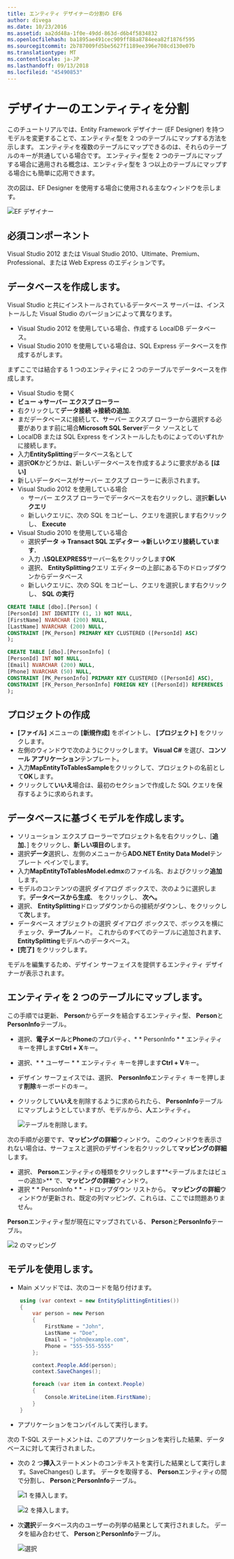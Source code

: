 ```yaml
---
title: エンティティ デザイナーの分割の EF6
author: divega
ms.date: 10/23/2016
ms.assetid: aa2dd48a-1f0e-49dd-863d-d6b4f5834832
ms.openlocfilehash: ba1895ae491cec909ff88a8784eea82f1876f595
ms.sourcegitcommit: 2b787009fd5be5627f1189ee396e708cd130e07b
ms.translationtype: MT
ms.contentlocale: ja-JP
ms.lasthandoff: 09/13/2018
ms.locfileid: "45490853"
---
```

# <a name="designer-entity-splitting"></a>デザイナーのエンティティを分割
このチュートリアルでは、Entity Framework デザイナー (EF Designer) を持つモデルを変更することで、エンティティ型を 2 つのテーブルにマップする方法を示します。 エンティティを複数のテーブルにマップできるのは、それらのテーブルのキーが共通している場合です。 エンティティ型を 2 つのテーブルにマップする場合に適用される概念は、エンティティ型を 3 つ以上のテーブルにマップする場合にも簡単に応用できます。

次の図は、EF Designer を使用する場合に使用される主なウィンドウを示します。

![EF デザイナー](~/ef6/media/efdesigner.png)

## <a name="prerequisites"></a>必須コンポーネント

Visual Studio 2012 または Visual Studio 2010、Ultimate、Premium、Professional、または Web Express のエディションです。

## <a name="create-the-database"></a>データベースを作成します。

Visual Studio と共にインストールされているデータベース サーバーは、インストールした Visual Studio のバージョンによって異なります。

-   Visual Studio 2012 を使用している場合、作成する LocalDB データベース。
-   Visual Studio 2010 を使用している場合は、SQL Express データベースを作成するがします。

まずここでは結合する 1 つのエンティティに 2 つのテーブルでデータベースを作成します。

-   Visual Studio を開く
-   **ビュー -&gt;サーバー エクスプ ローラー**
-   右クリックして**データ接続 -&gt;接続の追加.**
-   まだデータベースに接続して、サーバー エクスプ ローラーから選択する必要があります前に場合**Microsoft SQL Server**データ ソースとして
-   LocalDB または SQL Express をインストールしたものによってのいずれかに接続します。
-   入力**EntitySplitting**データベース名として
-   選択**OK**かどうかは、新しいデータベースを作成するように要求がある **[はい]**
-   新しいデータベースがサーバー エクスプ ローラーに表示されます。
-   Visual Studio 2012 を使用している場合
    -   サーバー エクスプ ローラーでデータベースを右クリックし、選択**新しいクエリ**
    -   新しいクエリに、次の SQL をコピーし、クエリを選択します右クリックし、 **Execute**
-   Visual Studio 2010 を使用している場合
    -   選択**データ -&gt; Transact SQL エディター -&gt;新しいクエリ接続しています.**
    -   入力 **.\\SQLEXPRESS**サーバー名をクリックします**OK**
    -   選択、 **EntitySplitting**クエリ エディターの上部にある下のドロップダウンからデータベース
    -   新しいクエリに、次の SQL をコピーし、クエリを選択します右クリックし、 **SQL の実行**

``` SQL
CREATE TABLE [dbo].[Person] (
[PersonId] INT IDENTITY (1, 1) NOT NULL,
[FirstName] NVARCHAR (200) NULL,
[LastName] NVARCHAR (200) NULL,
CONSTRAINT [PK_Person] PRIMARY KEY CLUSTERED ([PersonId] ASC)
);

CREATE TABLE [dbo].[PersonInfo] (
[PersonId] INT NOT NULL,
[Email] NVARCHAR (200) NULL,
[Phone] NVARCHAR (50) NULL,
CONSTRAINT [PK_PersonInfo] PRIMARY KEY CLUSTERED ([PersonId] ASC),
CONSTRAINT [FK_Person_PersonInfo] FOREIGN KEY ([PersonId]) REFERENCES [dbo].[Person] ([PersonId]) ON DELETE CASCADE
);
```

## <a name="create-the-project"></a>プロジェクトの作成

-   **[ファイル]** メニューの **[新規作成]** をポイントし、 **[プロジェクト]** をクリックします。
-   左側のウィンドウで次のようにクリックします。 **Visual C\#** を選び、**コンソール アプリケーション**テンプレート。
-   入力**MapEntityToTablesSample**をクリックして、プロジェクトの名前として**OK**します。
-   クリックして**いいえ**場合は、最初のセクションで作成した SQL クエリを保存するように求められます。

## <a name="create-a-model-based-on-the-database"></a>データベースに基づくモデルを作成します。

-   ソリューション エクスプ ローラーでプロジェクト名を右クリックし、[**追加**、] をクリックし、**新しい項目の**します。
-   選択**データ**選択し、左側のメニューから**ADO.NET Entity Data Model**テンプレート ペインでします。
-   入力**MapEntityToTablesModel.edmx**のファイル名、およびクリック**追加**します。
-   モデルのコンテンツの選択 ダイアログ ボックスで、次のように選択します。**データベースから生成**、 をクリックし、 **次へ。**
-   選択、 **EntitySplitting**ドロップダウンからの接続がダウンし、をクリックして**次**します。
-   データベース オブジェクトの選択 ダイアログ ボックスで、ボックスを横にチェック、**テーブル**ノード。
    これからのすべてのテーブルに追加されます、 **EntitySplitting**モデルへのデータベース。
-   **[完了]** をクリックします。

モデルを編集するため、デザイン サーフェイスを提供するエンティティ デザイナーが表示されます。

## <a name="map-an-entity-to-two-tables"></a>エンティティを 2 つのテーブルにマップします。

この手順では更新、 **Person**からデータを結合するエンティティ型、 **Person**と**PersonInfo**テーブル。

-   選択、**電子メール**と**Phone**のプロパティ、* * PersonInfo * * エンティティ キーを押します**Ctrl + X**キー。
-   選択、* * ユーザー * * エンティティ キーを押します**Ctrl + V**キー。
-   デザイン サーフェイスでは、選択、 **PersonInfo**エンティティ キーを押します**削除**キーボードのキー。
-   クリックして**いいえ**を削除するように求められたら、 **PersonInfo**テーブルにマップしようとしていますが、モデルから、**人**エンティティ。

    ![テーブルを削除します。](~/ef6/media/deletetables.png)

次の手順が必要です、**マッピングの詳細**ウィンドウ。 このウィンドウを表示されない場合は、サーフェスと選択のデザインを右クリックして**マッピングの詳細**します。

-   選択、 **Person**エンティティの種類をクリックします**&lt;テーブルまたはビューの追加&gt;** で、**マッピングの詳細**ウィンドウ。
-   選択 * * PersonInfo * * - ドロップダウン リストから。
    **マッピングの詳細**ウィンドウが更新され、既定の列マッピング、これらは、ここでは問題ありません。

**Person**エンティティ型が現在にマップされている、 **Person**と**PersonInfo**テーブル。

![2 のマッピング](~/ef6/media/mapping2.png)

## <a name="use-the-model"></a>モデルを使用します。

-   Main メソッドでは、次のコードを貼り付けます。

``` csharp
    using (var context = new EntitySplittingEntities())
    {
        var person = new Person
        {
            FirstName = "John",
            LastName = "Doe",
            Email = "john@example.com",
            Phone = "555-555-5555"
        };

        context.People.Add(person);
        context.SaveChanges();

        foreach (var item in context.People)
        {
            Console.WriteLine(item.FirstName);
        }
    }
```

-   アプリケーションをコンパイルして実行します。

次の T-SQL ステートメントは、このアプリケーションを実行した結果、データベースに対して実行されました。 

-   次の 2 つ**挿入**ステートメントのコンテキストを実行した結果として実行します。SaveChanges() します。 データを取得する、 **Person**エンティティの間で分割し、 **Person**と**PersonInfo**テーブル。

    ![1 を挿入します。](~/ef6/media/insert1.png)

    ![2 を挿入します。](~/ef6/media/insert2.png)
-   次**選択**データベース内のユーザーの列挙の結果として実行されました。 データを組み合わせて、 **Person**と**PersonInfo**テーブル。

    ![選択](~/ef6/media/select.png)
